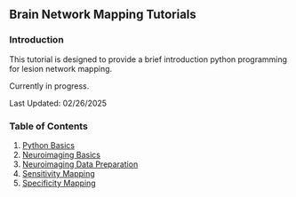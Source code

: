 ## Brain Network Mapping Tutorials
### Introduction
This tutorial is designed to provide a brief introduction python programming for lesion network mapping.

Currently in progress.

Last Updated: 02/26/2025

### Table of Contents
1. [Python Basics](01_python_basics.ipynb)
2. [Neuroimaging Basics](02_neuroimaging_basics.ipynb)
3. [Neuroimaging Data Preparation](03_neuroimaging_data_preparation.ipynb)
4. [Sensitivity Mapping](04_sensitivity_mapping.ipynb)
5. [Specificity Mapping](05_specificity_mapping.ipynb)